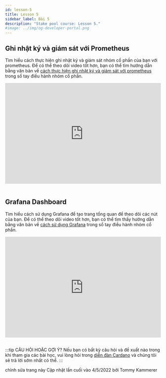 ```yaml
---
id: lesson-5
title: Lesson 5
sidebar_label: Bài 5
description: "Stake pool course: Lesson 5."
#image: ../img/og-developer-portal.png
---
```

 
## Ghi nhật ký và giám sát với  Prometheus

Tìm hiểu cách thực hiện ghi nhật ký và giám sát nhóm cổ phần của bạn với prometheus. Để có thể theo dõi video tốt hơn, bạn có thể tìm hướng dẫn bằng văn bản về [cách thực hiện ghi nhật ký và giám sát với prometheus](/docs/stake-pool-course/handbook/apply-logging-prometheus) trong sổ tay điều hành nhóm cổ phần.


<iframe width="100%" height="325" src="https://www.youtube.com/embed/VIyDBz7Gd4Y" frameborder="0" allow="accelerometer; autoplay; clipboard-write; encrypted-media; gyroscope; picture-in-picture; fullscreen;"></iframe>
<br/><br/>


## Grafana Dashboard

Tìm hiểu cách sử dụng Grafana để tạo trang tổng quan để theo dõi các nút của bạn. Để có thể theo dõi video tốt hơn, bạn có thể tìm thấy hướng dẫn bằng văn bản về [cách sử dụng Grafana](https://docs.cardano.org/projects/cardano-node/en/latest/logging-monitoring/grafana.html) trong sổ tay điều hành nhóm cổ phần.


<iframe width="100%" height="325" src="https://www.youtube.com/embed/KsYqeEjjVbQ" frameborder="0" allow="accelerometer; autoplay; clipboard-write; encrypted-media; gyroscope; picture-in-picture; fullscreen;"></iframe>
<br/><br/>

:::tip CÂU HỎI HOẶC GỢI Ý?
Nếu bạn có bất kỳ câu hỏi và đề xuất nào trong khi tham gia các bài học, vui lòng hỏi trong [diễn đàn Cardano](https://forum.cardano.org/c/staking-delegation/setup-a-stake-pool/158) và chúng tôi sẽ trả lời sớm nhất có thể.
:::

chỉnh sửa trang này
Cập nhật lần cuối vào 4/5/2022 bởi Tommy Kammerer